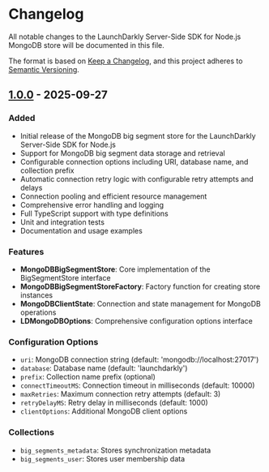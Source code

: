 # Changelog

All notable changes to the LaunchDarkly Server-Side SDK for Node.js MongoDB store will be documented in this file.

The format is based on [Keep a Changelog](https://keepachangelog.com/en/1.0.0/),
and this project adheres to [Semantic Versioning](https://semver.org/spec/v2.0.0.html).

## [1.0.0] - 2025-09-27

### Added
- Initial release of the MongoDB big segment store for the LaunchDarkly Server-Side SDK for Node.js
- Support for MongoDB big segment data storage and retrieval
- Configurable connection options including URI, database name, and collection prefix
- Automatic connection retry logic with configurable retry attempts and delays
- Connection pooling and efficient resource management
- Comprehensive error handling and logging
- Full TypeScript support with type definitions
- Unit and integration tests
- Documentation and usage examples

### Features
- **MongoDBBigSegmentStore**: Core implementation of the BigSegmentStore interface
- **MongoDBBigSegmentStoreFactory**: Factory function for creating store instances
- **MongoDBClientState**: Connection and state management for MongoDB operations
- **LDMongoDBOptions**: Comprehensive configuration options interface

### Configuration Options
- `uri`: MongoDB connection string (default: 'mongodb://localhost:27017')
- `database`: Database name (default: 'launchdarkly')
- `prefix`: Collection name prefix (optional)
- `connectTimeoutMS`: Connection timeout in milliseconds (default: 10000)
- `maxRetries`: Maximum connection retry attempts (default: 3)
- `retryDelayMS`: Retry delay in milliseconds (default: 1000)
- `clientOptions`: Additional MongoDB client options

### Collections
- `big_segments_metadata`: Stores synchronization metadata
- `big_segments_user`: Stores user membership data

[1.0.0]: https://github.com/launchdarkly/js-core/releases/tag/node-server-sdk-mongodb-v1.0.0